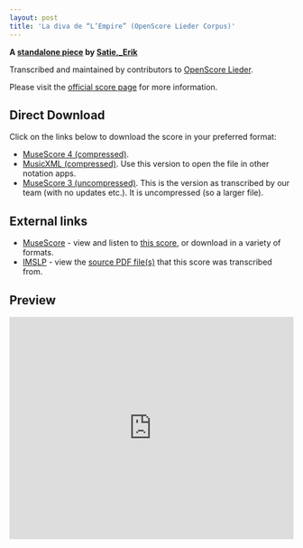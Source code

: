 ```yaml
---
layout: post
title: 'La diva de “L’Empire” (OpenScore Lieder Corpus)'
---
```


__A [standalone piece](https://fourscoreandmore.org/openscore/lieder/Satie%2C_Erik/_/) by [Satie,_Erik](https://fourscoreandmore.org/openscore/lieder/Satie%2C_Erik)__

Transcribed and maintained by contributors to [OpenScore Lieder].

Please visit the [official score page] for more information.

[official score page]: https://musescore.com/openscore-lieder-corpus/scores/6987705
[OpenScore Lieder]: https://musescore.com/openscore-lieder-corpus

## Direct Download

Click on the links below to download the score in your preferred format:
- [MuseScore 4 (compressed)](https://fourscoreandmore.org/openscore/lieder/Satie%2C_Erik/_/La_diva_de_%E2%80%9CL%E2%80%99Empire%E2%80%9D.mscz).
- [MusicXML (compressed)](https://fourscoreandmore.org/openscore/lieder/Satie%2C_Erik/_/La_diva_de_%E2%80%9CL%E2%80%99Empire%E2%80%9D.mxl). Use this version to open the file in other notation apps.
- [MuseScore 3 (uncompressed)](https://raw.githubusercontent.com/OpenScore/Lieder/refs/heads/main/scores/Satie%2C_Erik/_/La_diva_de_%E2%80%9CL%E2%80%99Empire%E2%80%9D/lc6987705.mscx). This is the version as transcribed by our team (with no updates etc.). It is uncompressed (so a larger file).

## External links

- [MuseScore] - view and listen to [this score][MuseScore], or download in a variety of formats.
- [IMSLP] - view the [source PDF file(s)][IMSLP] that this score was transcribed from.

[MuseScore]: https://musescore.com/score/6987705
[IMSLP]: https://imslp.org/wiki/Special:ReverseLookup/16887

## Preview

<iframe width="100%" height="394" src="https://musescore.com/openscore-lieder-corpus/scores/6987705/embed" frameborder="0" allowfullscreen allow="autoplay; fullscreen"></iframe>
